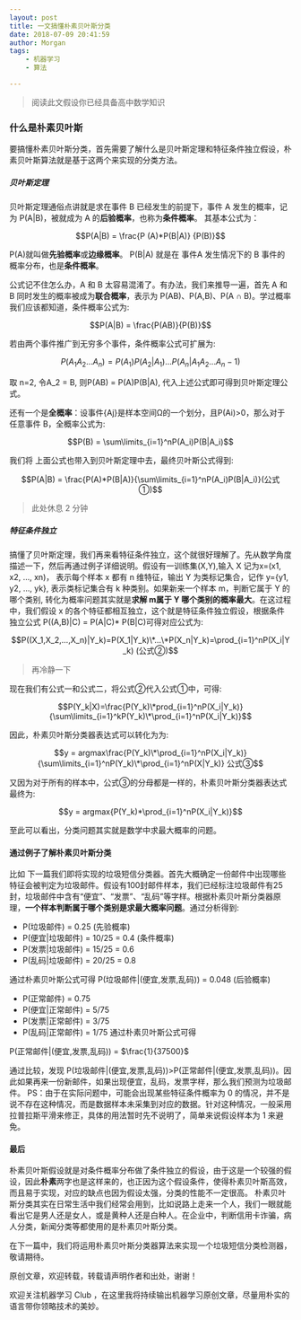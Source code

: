 ```yaml
---
layout: post
title: 一文搞懂朴素贝叶斯分类
date: 2018-07-09 20:41:59
author: Morgan
tags: 
    - 机器学习
    - 算法

---
```


>  阅读此文假设你已经具备高中数学知识

### 什么是朴素贝叶斯
要搞懂朴素贝叶斯分类，首先需要了解什么是贝叶斯定理和特征条件独立假设，朴素贝叶斯算法就是基于这两个来实现的分类方法。

<!-- more -->

##### 贝叶斯定理
贝叶斯定理通俗点讲就是求在事件 B 已经发生的前提下，事件 A 发生的概率，记为 P(A|B)，被就成为 A 的**后验概率**，也称为**条件概率**。
其基本公式为：

$$P(A|B) = \frac{P (A)*P(B|A)} {P(B)}$$

P(A)就叫做**先验概率**或**边缘概率**。
P(B|A) 就是在 事件A 发生情况下的 B 事件的概率分布，也是**条件概率**。

公式记不住怎么办，A 和 B 太容易混淆了。有办法，我们来推导一遍，首先 A 和 B 同时发生的概率被成为**联合概率**，表示为 P(AB)、P(A,B)、P(A ∩ B)。学过概率我们应该都知道，条件概率公式为:

$$P(A|B) = \frac{P(AB)}{P(B)}$$

若由两个事件推广到无穷多个事件，条件概率公式可扩展为:


$$P(A_1A_2...A_n) = P(A_1)P(A_2|A_1)...P(A_n|A_1A_2...A_n-1)$$


取 n=2, 令A_2 = B, 则P(AB) = P(A)P(B|A), 代入上述公式即可得到贝叶斯定理公式。

还有一个是**全概率**：设事件{Aj}是样本空间Ω的一个划分，且P(Ai)>0，那么对于任意事件 B，全概率公式为:

$$P(B) = \sum\limits_{i=1}^nP(A_i)P(B|A_i)$$

我们将 上面公式也带入到贝叶斯定理中去，最终贝叶斯公式得到:

$$P(A|B) = \frac{P(A)*P(B|A)}{\sum\limits_{i=1}^nP(A_i)P(B|A_i)}(公式①)$$


> 此处休息 2 分钟

##### 特征条件独立
搞懂了贝叶斯定理，我们再来看特征条件独立，这个就很好理解了。先从数学角度描述一下，然后再通过例子详细说明。假设有一训练集(X,Y),输入 X 记为x=(x1, x2, ..., xn)， 表示每个样本 x 都有 n 维特征，输出 Y 为类标记集合，记作 y={y1, y2, ..., yk}, 表示类标记集合有 k 种类别。如果新来一个样本 m，判断它属于 Y 的哪个类别, 转化为概率问题其实就是**求解 m属于 Y 哪个类别的概率最大**。在这过程中，我们假设 x 的各个特征都相互独立，这个就是特征条件独立假设，根据条件独立公式 P((A,B)|C) = P(A|C)* P(B|C)可得对应公式为:

$$P((X_1,X_2,...,X_n)|Y_k)=P(X_1|Y_k)\*...\*P(X_n|Y_k)=\prod_{i=1}^nP(X_i|Y_k) (公式②)$$

>  再冷静一下

现在我们有公式一和公式二，将公式②代入公式①中，可得:

$$P(Y_k|X)=\frac{P(Y_k)\*prod_{i=1}^nP(X_i|Y_k)}{\sum\limits_{i=1}^kP(Y_k)\*\prod_{i=1}^nP(X_i|Y_k)}$$

因此，朴素贝叶斯分类器表达式可以转化为为:

$$y = argmax\frac{P(Y_k)\*\prod_{i=1}^nP(X_i|Y_k)}{\sum\limits_{i=1}^nP(Y_k)\*\prod_{i=1}^nP(X|Y_k)} 公式③$$

又因为对于所有的样本中，公式③的分母都是一样的，朴素贝叶斯分类器表达式最终为:


$$y = argmax{P(Y_k)*\prod_{i=1}^nP(X_i|Y_k)}$$

至此可以看出，分类问题其实就是数学中求最大概率的问题。

#### 通过例子了解朴素贝叶斯分类

比如 下一篇我们即将实现的垃圾短信分类器。首先大概确定一份邮件中出现哪些特征会被判定为垃圾邮件。假设有100封邮件样本，我们已经标注垃圾邮件有25封，垃圾邮件中含有“便宜”、“发票”、“乱码”等字样。根据朴素贝叶斯分类器原理，**一个样本判断属于哪个类别是求最大概率问题**。通过分析得到:
- P(垃圾邮件) = 0.25 (先验概率)
- P(便宜|垃圾邮件) = 10/25 = 0.4 (条件概率)
- P(发票|垃圾邮件) = 15/25 = 0.6
- P(乱码|垃圾邮件) = 20/25 = 0.8 

通过朴素贝叶斯公式可得 
P(垃圾邮件|(便宜,发票,乱码)) =  0.048 (后验概率)

- P(正常邮件) = 0.75
- P(便宜|正常邮件) = 5/75 
- P(发票|正常邮件) = 3/75
- P(乱码|正常邮件) = 1/75
通过朴素贝叶斯公式可得 

P(正常邮件|(便宜,发票,乱码)) = $\frac{1}{37500}$

通过比较，发现 P(垃圾邮件|(便宜,发票,乱码))>P(正常邮件|(便宜,发票,乱码))。因此如果再来一份新邮件，如果出现便宜，乱码，发票字样，那么我们预测为垃圾邮件。
PS：由于在实际问题中，可能会出现某些特征条件概率为 0 的情况，并不是说不存在这种情况，而是数据样本未采集到对应的数据。针对这种情况，一般采用拉普拉斯平滑来修正，具体的用法暂时先不说明了，简单来说假设样本为 1 来避免。

#### 最后
朴素贝叶斯假设就是对条件概率分布做了条件独立的假设，由于这是一个较强的假设，因此**朴素**两字也是这样来的，也正因为这个假设条件，使得朴素贝叶斯高效，而且易于实现，对应的缺点也因为假设太强，分类的性能不一定很高。
朴素贝叶斯分类其实在日常生活中我们经常会用到，比如说路上走来一个人，我们一眼就能看出它是男人还是女人，或是黄种人还是白种人。在企业中，判断信用卡诈骗，病人分类，新闻分类等都使用的是朴素贝叶斯分类。

在下一篇中，我们将运用朴素贝叶斯分类器算法来实现一个垃圾短信分类检测器，敬请期待。

原创文章，欢迎转载，转载请声明作者和出处，谢谢！

欢迎关注机器学习 Club ，在这里我将持续输出机器学习原创文章，尽量用朴实的语言带你领略技术的美妙。














